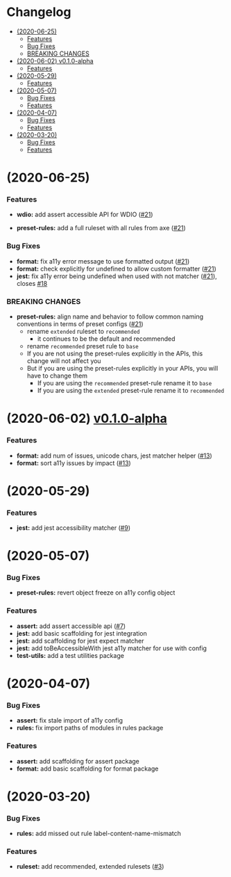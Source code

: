 # Changelog

<!-- START doctoc generated TOC please keep comment here to allow auto update -->
<!-- DON'T EDIT THIS SECTION, INSTEAD RE-RUN doctoc TO UPDATE -->


- [(2020-06-25)](#2020-06-25)
    - [Features](#features)
    - [Bug Fixes](#bug-fixes)
    - [BREAKING CHANGES](#breaking-changes)
- [(2020-06-02) v0.1.0-alpha](#2020-06-02-v010-alpha)
    - [Features](#features-1)
- [(2020-05-29)](#2020-05-29)
    - [Features](#features-2)
- [(2020-05-07)](#2020-05-07)
    - [Bug Fixes](#bug-fixes-1)
    - [Features](#features-3)
- [(2020-04-07)](#2020-04-07)
    - [Bug Fixes](#bug-fixes-2)
    - [Features](#features-4)
- [(2020-03-20)](#2020-03-20)
    - [Bug Fixes](#bug-fixes-3)
    - [Features](#features-5)

<!-- END doctoc generated TOC please keep comment here to allow auto update -->

# (2020-06-25)

### Features

-   **wdio:** add assert accessible API for WDIO ([#21](https://github.com/salesforce/sa11y/pull/21))

*   **preset-rules:** add a full ruleset with all rules from axe ([#21](https://github.com/salesforce/sa11y/pull/21))

### Bug Fixes

-   **format:** fix a11y error message to use formatted output ([#21](https://github.com/salesforce/sa11y/pull/21))
-   **format:** check explicitly for undefined to allow custom formatter ([#21](https://github.com/salesforce/sa11y/pull/21))
-   **jest:** fix a11y error being undefined when used with not matcher ([#21](https://github.com/salesforce/sa11y/pull/21)), closes [#18](https://github.com/salesforce/sa11y/issues/18)

### BREAKING CHANGES

-   **preset-rules:** align name and behavior to follow common naming conventions in terms of preset configs ([#21](https://github.com/salesforce/sa11y/pull/21))
    -   rename `extended` ruleset to `recommended`
        -   it continues to be the default and recommended
    -   rename `recommended` preset rule to `base`
    -   If you are not using the preset-rules explicitly in the APIs, this change will not affect you
    -   But if you are using the preset-rules explicitly in your APIs, you will have to change them
        -   If you are using the `recommended` preset-rule rename it to `base`
        -   If you are using the `extended` preset-rule rename it to `recommended`

# (2020-06-02) [v0.1.0-alpha](https://github.com/salesforce/sa11y/releases/tag/v0.1.0-alpha)

### Features

-   **format:** add num of issues, unicode chars, jest matcher helper ([#13](https://github.com/salesforce/sa11y/pull/13))
-   **format:** sort a11y issues by impact ([#13](https://github.com/salesforce/sa11y/pull/13))

# (2020-05-29)

### Features

-   **jest:** add jest accessibility matcher ([#9](https://github.com/salesforce/sa11y/issues/9))

# (2020-05-07)

### Bug Fixes

-   **preset-rules:** revert object freeze on a11y config object

### Features

-   **assert:** add assert accessible api ([#7](https://github.com/salesforce/sa11y/issues/7))
-   **jest:** add basic scaffolding for jest integration
-   **jest:** add scaffolding for jest expect matcher
-   **jest:** add toBeAccessibleWith jest a11y matcher for use with config
-   **test-utils:** add a test utilities package

# (2020-04-07)

### Bug Fixes

-   **assert:** fix stale import of a11y config
-   **rules:** fix import paths of modules in rules package

### Features

-   **assert:** add scaffolding for assert package
-   **format:** add basic scaffolding for format package

# (2020-03-20)

### Bug Fixes

-   **rules:** add missed out rule label-content-name-mismatch

### Features

-   **ruleset:** add recommended, extended rulesets ([#3](https://github.com/salesforce/sa11y/pull/3))
